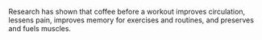 Research has shown that coffee before a workout improves circulation, lessens pain, 
improves memory for exercises and routines, and preserves and fuels muscles.